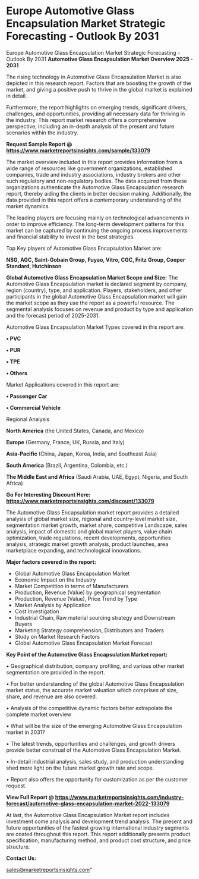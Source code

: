 # Europe Automotive Glass Encapsulation Market Strategic Forecasting - Outlook By 2031
Europe Automotive Glass Encapsulation Market Strategic Forecasting - Outlook By 2031
<Strong> Automotive Glass Encapsulation Market Overview 2025 - 2031</strong>

The rising technology in Automotive Glass Encapsulation Market is also depicted in this research report. Factors that are boosting the growth of the market, and giving a positive push to thrive in the global market is explained in detail.

Furthermore, the report highlights on emerging trends, significant drivers, challenges, and opportunities, providing all necessary data for thriving in the industry. This report market research offers a comprehensive perspective, including an in-depth analysis of the present and future scenarios within the industry.

<strong>Request Sample Report @ <a href=https://www.marketreportsinsights.com/sample/133079>https://www.marketreportsinsights.com/sample/133079</a></strong>

The market overview included in this report provides information from a wide range of resources like government organizations, established companies, trade and industry associations, industry brokers and other such regulatory and non-regulatory bodies. The data acquired from these organizations authenticate the Automotive Glass Encapsulation research report, thereby aiding the clients in better decision making. Additionally, the data provided in this report offers a contemporary understanding of the market dynamics.

The leading players are focusing mainly on technological advancements in order to improve efficiency. The long-term development patterns for this market can be captured by continuing the ongoing process improvements and financial stability to invest in the best strategies.

Top Key players of Automotive Glass Encapsulation Market are:

<strong>NSG, AGC, Saint-Gobain Group, Fuyao, Vitro, CGC, Fritz Group, Cooper Standard, Hutchinson</strong>

<strong><b>Global Automotive Glass Encapsulation Market Scope and Size:</b></strong>
The Automotive Glass Encapsulation market is declared segment by company, region (country), type, and application. Players, stakeholders, and other participants in the global Automotive Glass Encapsulation market will gain the market scope as they use the report as a powerful resource. The segmental analysis focuses on revenue and product by type and application and the forecast period of 2025-2031.

Automotive Glass Encapsulation Market Types covered in this report are:

<strong>• PVC

• PUR

• TPE

• Others</strong>

Market Applications covered in this report are:

<strong>• Passenger Car

• Commercial Vehicle</strong> 

Regional Analysis

<strong>North America</strong> (the United States, Canada, and Mexico)

<strong>Europe</strong> (Germany, France, UK, Russia, and Italy)

<strong>Asia-Pacific</strong> (China, Japan, Korea, India, and Southeast Asia)

<strong>South America</strong> (Brazil, Argentina, Colombia, etc.)

<strong>The Middle East and Africa</strong> (Saudi Arabia, UAE, Egypt, Nigeria, and South Africa)

<strong>Go For Interesting Discount Here: <a href=https://www.marketreportsinsights.com/discount/133079>https://www.marketreportsinsights.com/discount/133079</a></strong>

The Automotive Glass Encapsulation market report provides a detailed analysis of global market size, regional and country-level market size, segmentation market growth, market share, competitive Landscape, sales analysis, impact of domestic and global market players, value chain optimization, trade regulations, recent developments, opportunities analysis, strategic market growth analysis, product launches, area marketplace expanding, and technological innovations.

<strong><b>Major factors covered in the report:</b></strong>
<ul>
  <li>Global Automotive Glass Encapsulation Market </li>
  <li>Economic Impact on the Industry</li>
  <li>Market Competition in terms of Manufacturers</li>
  <li>Production, Revenue (Value) by geographical segmentation</li>
  <li>Production, Revenue (Value), Price Trend by Type</li>
  <li>Market Analysis by Application</li>
  <li>Cost Investigation</li>
  <li>Industrial Chain, Raw material sourcing strategy and Downstream Buyers</li>
  <li>Marketing Strategy comprehension, Distributors and Traders</li>
  <li>Study on Market Research Factors</li>
  <li>Global Automotive Glass Encapsulation Market Forecast</li>
</ul>

<strong><b>Key Point of the Automotive Glass Encapsulation Market report:</b></strong>

• Geographical distribution, company profiling, and various other market segmentation are provided in the report.

• For better understanding of the global Automotive Glass Encapsulation market status, the accurate market valuation which comprises of size, share, and revenue are also covered.

• Analysis of the competitive dynamic factors better extrapolate the complete market overview

• What will be the size of the emerging Automotive Glass Encapsulation market in 2031?

• The latest trends, opportunities and challenges, and growth drivers provide better construal of the Automotive Glass Encapsulation Market.

• In-detail industrial analysis, sales study, and production understanding shed more light on the future market growth rate and scope.

• Report also offers the opportunity for customization as per the customer request.

<strong><b>View Full Report @ <a href=https://www.marketreportsinsights.com/industry-forecast/automotive-glass-encapsulation-market-2022-133079>https://www.marketreportsinsights.com/industry-forecast/automotive-glass-encapsulation-market-2022-133079</a></b></strong>


At last, the Automotive Glass Encapsulation Market report includes investment come analysis and development trend analysis. The present and future opportunities of the fastest growing international industry segments are coated throughout this report. This report additionally presents product specification, manufacturing method, and product cost structure, and price structure.

<strong>Contact Us:</strong>

sales@marketreportsinsights.com"
